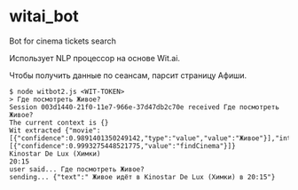 # witai_bot
Bot for cinema tickets search

Использует NLP процессор на основе Wit.ai.

Чтобы получить данные по сеансам, парсит страницу Афиши.

```
$ node witbot2.js <WIT-TOKEN>
> Где посмотреть Живое?
Session 003d1440-21f0-11e7-966e-37d47db2c70e received Где посмотреть Живое?
The current context is {}
Wit extracted {"movie":[{"confidence":0.9891401350249142,"type":"value","value":"Живое"}],"intent":[{"confidence":0.9993275448521775,"value":"findCinema"}]}
Kinostar De Lux (Химки)
20:15
user said... Где посмотреть Живое?
sending... {"text":" Живое идёт в Kinostar De Lux (Химки) в 20:15"}
```

